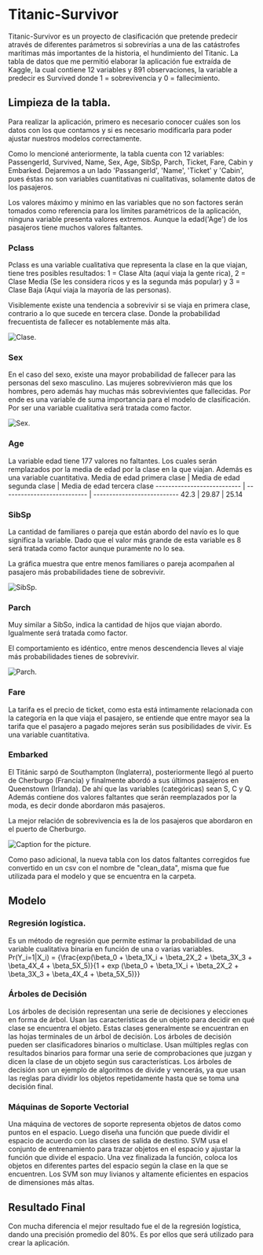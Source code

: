 # Titanic-Survivor
Titanic-Survivor es un proyecto de clasificación que pretende predecir através de diferentes parámetros si sobrevirías a una de las catástrofes marítimas más importantes de la historia, el hundimiento del Titanic.
La tabla de datos que me permitió elaborar la aplicación fue extraída de Kaggle, la cual contiene 12 variables y 891 observaciones, la variable a predecir es Survived donde 1 = sobrevivencia y 0 = fallecimiento.

## Limpieza de la tabla.
Para realizar la aplicación, primero es necesario conocer cuáles son los datos con los que contamos y si es necesario modificarla para poder ajustar nuestros modelos correctamente.

Como lo mencioné anteriormente, la tabla cuenta con 12 variables: PassengerId, Survived, Name, Sex, Age, SibSp, Parch, Ticket, Fare, Cabin y Embarked. Dejaremos a un lado 'PassangerId', 'Name', 'Ticket' y 'Cabin', pues éstas no son variables cuantitativas ni cualitativas, solamente datos de los pasajeros. 

Los valores máximo y mínimo en las variables que no son factores serán tomados como referencia para los límites paramétricos de la aplicación, ninguna variable presenta valores extremos. Aunque la edad('Age') de los pasajeros tiene muchos valores faltantes. 

### Pclass
Pclass es una variable cualitativa que representa la clase en la que viajan, tiene tres posibles resultados: 1 = Clase Alta (aquí viaja la gente rica), 2 = Clase Media (Se les considera ricos y es la segunda más popular) y 3 = Clase Baja (Aquí viaja la mayoría de las personas).

Visiblemente existe una tendencia a sobrevivir si se viaja en primera clase, contrario a lo que sucede en tercera clase. Donde la probabilidad frecuentista de fallecer es notablemente más alta.

![Clase.](png/Pclass.png)

### Sex
En el caso del sexo, existe una mayor probabilidad de fallecer para las personas del sexo masculino. Las mujeres sobrevivieron más que los hombres, pero además hay muchas más sobrevivientes que fallecidas. Por ende es una variable de suma importancia para el modelo de clasificación. Por ser una variable cualitativa será tratada como factor.

![Sex.](png/Sex.png)

### Age
La variable edad tiene 177 valores no faltantes. Los cuales serán remplazados por la media de edad por la clase en la que viajan. Además es una variable cuantitativa.
Media de edad primera clase | Media de edad segunda clase | Media de edad tercera clase
--------------------------- | --------------------------- | ---------------------------
42.3                        | 29.87                       | 25.14

### SibSp
La cantidad de familiares o pareja que están abordo del navío es lo que significa la variable. Dado que el valor más grande de esta variable es 8 será tratada como factor aunque puramente no lo sea.

La gráfica muestra que entre menos familiares o pareja acompañen al pasajero más probabilidades tiene de sobrevivir.

![SibSp.](png/SibSp.png)

### Parch
Muy similar a SibSo, indica la cantidad de hijos que viajan abordo. Igualmente será tratada como factor. 

El comportamiento es idéntico, entre menos descendencia lleves al viaje más probabilidades tienes de sobrevivir.

![Parch.](png/Parch.png)

### Fare
La tarifa es el precio de ticket, como esta está intimamente relacionada con la categoría en la que viaja el pasajero, se entiende que entre mayor sea la tarifa que el pasajero a pagado mejores serán sus posibilidades de vivir. Es una variable cuantitativa.

### Embarked
El Titánic sarpó de Southampton (Inglaterra), posteriormente llegó al puerto de Cherburgo (Francia) y finalmente abordó a sus últimos pasajeros en Queenstown (Irlanda). De ahí que las variables (categóricas) sean S, C y Q. Además contiene dos valores faltantes que serán reemplazados por la moda, es decir donde abordaron más pasajeros. 

La mejor relación de sobrevivencia es la de los pasajeros que abordaron en el puerto de Cherburgo.

![Caption for the picture.](png/Embarked.png)

Como paso adicional, la nueva tabla con los datos faltantes corregidos fue convertido en un csv con el nombre de "clean_data", misma que fue utilizada para el modelo y que se encuentra en la carpeta.

## Modelo
### Regresión logística.
Es un método de regresión que permite estimar la probabilidad de una variable cualitativa binaria en función de una o varias variables.
Pr(Y_i=1|X_i) = {\frac{exp(\beta_0 + \beta_1X_i + \beta_2X_2 + \beta_3X_3 + \beta_4X_4 + \beta_5X_5)}{1 + exp (\beta_0 + \beta_1X_i + \beta_2X_2 + \beta_3X_3 + \beta_4X_4 + \beta_5X_5)}}

### Árboles de Decisión
Los árboles de decisión representan una serie de decisiones y elecciones en forma de árbol. Usan las características de un objeto para decidir en qué clase se encuentra el objeto. Estas clases generalmente se encuentran en las hojas terminales de un árbol de decisión. Los árboles de decisión pueden ser clasificadores binarios o multiclase. Usan múltiples reglas con resultados binarios para formar una serie de comprobaciones que juzgan y dicen la clase de un objeto según sus características. Los árboles de decisión son un ejemplo de algoritmos de divide y vencerás, ya que usan las reglas para dividir los objetos repetidamente hasta que se toma una decisión final.

### Máquinas de Soporte Vectorial
Una máquina de vectores de soporte representa objetos de datos como puntos en el espacio. Luego diseña una función que puede dividir el espacio de acuerdo con las clases de salida de destino. SVM usa el conjunto de entrenamiento para trazar objetos en el espacio y ajustar la función que divide el espacio. Una vez finalizada la función, coloca los objetos en diferentes partes del espacio según la clase en la que se encuentren. Los SVM son muy livianos y altamente eficientes en espacios de dimensiones más altas.

## Resultado Final
Con mucha diferencia el mejor resultado fue el de la regresión logística, dando una precisión promedio del 80%. Es por ellos que será utilizado para crear la aplicación.
